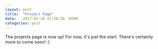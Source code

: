 ```yaml
---
layout: post
title:  "Project Page"
date:   2017-02-28 22:58:36 -0500
categories: post
---
```

The projects page is now up! For now, it's just the start. There's certainly more to come soon! :)
